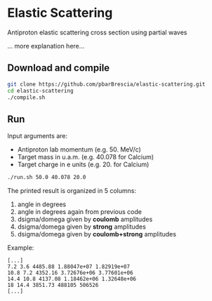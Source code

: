 # Elastic Scattering

Antiproton elastic scattering cross section using partial waves

... more explanation here...

## Download and compile

```bash
git clone https://github.com/pbarBrescia/elastic-scattering.git
cd elastic-scattering
./compile.sh
```

## Run
Input arguments are:
- Antiproton lab momentum (e.g. 50. MeV/c)
- Target mass in u.a.m. (e.g. 40.078 for Calcium)
- Target charge in e units (e.g. 20. for Calcium)

```bash
./run.sh 50.0 40.078 20.0
```

The printed result is organized in 5 columns: 
1. angle in degrees
2. angle in degrees again from previous code
3. dsigma/domega given by **coulomb** amplitudes
4. dsigma/domega given by **strong** amplitudes
5. dsigma/domega given by **coulomb+strong** amplitudes

Example:
```
[...]
7.2 3.6 4485.88 1.88047e+07 1.82919e+07
10.8 7.2 4352.16 3.72676e+06 3.77601e+06
14.4 10.8 4137.08 1.18462e+06 1.32648e+06
18 14.4 3851.73 488105 506526
[...]
```
